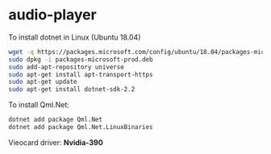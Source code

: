 # audio-player

To install dotnet in Linux (Ubuntu 18.04)
```bash
wget -q https://packages.microsoft.com/config/ubuntu/18.04/packages-microsoft-prod.deb
sudo dpkg -i packages-microsoft-prod.deb
sudo add-apt-repository universe
sudo apt-get install apt-transport-https
sudo apt-get update
sudo apt-get install dotnet-sdk-2.2
```

To install Qml.Net:
```bash
dotnet add package Qml.Net
dotnet add package Qml.Net.LinuxBinaries
```

Vieocard driver: <strong>Nvidia-390</strong> 
